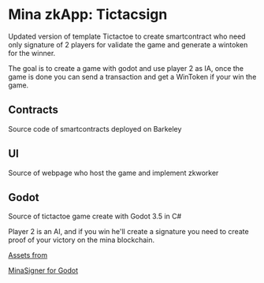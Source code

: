 # Mina zkApp: Tictacsign

Updated version of template Tictactoe to create smartcontract who need only signature of 2 players for validate the game and generate a wintoken for the winner.

The goal is to create a game with godot and use player 2 as IA, once the game is done you can send a transaction and get a WinToken if your win the game.


## Contracts

Source code of smartcontracts deployed on Barkeley

## UI

Source of webpage who host the game and implement zkworker

## Godot

Source of tictactoe game create with Godot 3.5 in C#

Player 2 is an AI, and if you win he'll create a signature you need to create proof of your victory on the mina blockchain. 

[Assets from](https://dcr-gaming.itch.io/tictactoeassets)

[MinaSigner for Godot](https://github.com/youtpout/MinaSignerNet)

